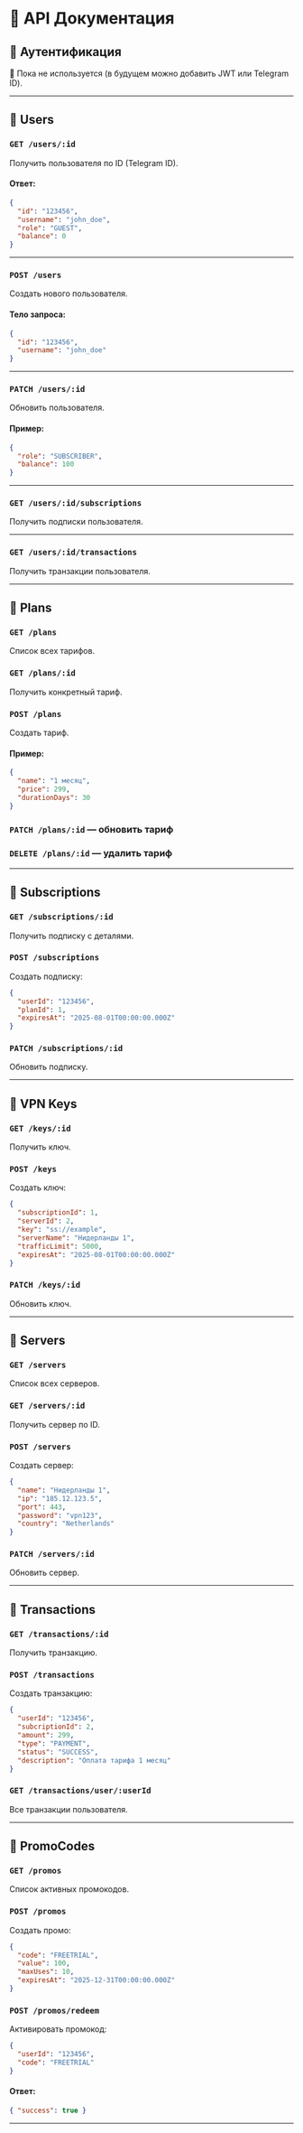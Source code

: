 # 📖 API Документация

## 📌 Аутентификация

🔐 Пока не используется (в будущем можно добавить JWT или Telegram ID).

---

## 📂 Users

### `GET /users/:id`
Получить пользователя по ID (Telegram ID).

#### Ответ:
```json
{
  "id": "123456",
  "username": "john_doe",
  "role": "GUEST",
  "balance": 0
}
```

---

### `POST /users`
Создать нового пользователя.

#### Тело запроса:
```json
{
  "id": "123456",
  "username": "john_doe"
}
```

---

### `PATCH /users/:id`
Обновить пользователя.

#### Пример:
```json
{
  "role": "SUBSCRIBER",
  "balance": 100
}
```

---

### `GET /users/:id/subscriptions`
Получить подписки пользователя.

---

### `GET /users/:id/transactions`
Получить транзакции пользователя.

---

## 📂 Plans

### `GET /plans`
Список всех тарифов.

### `GET /plans/:id`
Получить конкретный тариф.

### `POST /plans`
Создать тариф.

#### Пример:
```json
{
  "name": "1 месяц",
  "price": 299,
  "durationDays": 30
}
```

### `PATCH /plans/:id` — обновить тариф  
### `DELETE /plans/:id` — удалить тариф

---

## 📂 Subscriptions

### `GET /subscriptions/:id`
Получить подписку с деталями.

### `POST /subscriptions`
Создать подписку:

```json
{
  "userId": "123456",
  "planId": 1,
  "expiresAt": "2025-08-01T00:00:00.000Z"
}
```

### `PATCH /subscriptions/:id`
Обновить подписку.

---

## 📂 VPN Keys

### `GET /keys/:id`
Получить ключ.

### `POST /keys`
Создать ключ:

```json
{
  "subscriptionId": 1,
  "serverId": 2,
  "key": "ss://example",
  "serverName": "Нидерланды 1",
  "trafficLimit": 5000,
  "expiresAt": "2025-08-01T00:00:00.000Z"
}
```

### `PATCH /keys/:id`
Обновить ключ.

---

## 📂 Servers

### `GET /servers`
Список всех серверов.

### `GET /servers/:id`
Получить сервер по ID.

### `POST /servers`
Создать сервер:

```json
{
  "name": "Нидерланды 1",
  "ip": "185.12.123.5",
  "port": 443,
  "password": "vpn123",
  "country": "Netherlands"
}
```

### `PATCH /servers/:id`
Обновить сервер.

---

## 📂 Transactions

### `GET /transactions/:id`
Получить транзакцию.

### `POST /transactions`
Создать транзакцию:

```json
{
  "userId": "123456",
  "subcriptionId": 2,
  "amount": 299,
  "type": "PAYMENT",
  "status": "SUCCESS",
  "description": "Оплата тарифа 1 месяц"
}
```

### `GET /transactions/user/:userId`
Все транзакции пользователя.

---

## 📂 PromoCodes

### `GET /promos`
Список активных промокодов.

### `POST /promos`
Создать промо:

```json
{
  "code": "FREETRIAL",
  "value": 100,
  "maxUses": 10,
  "expiresAt": "2025-12-31T00:00:00.000Z"
}
```

### `POST /promos/redeem`
Активировать промокод:

```json
{
  "userId": "123456",
  "code": "FREETRIAL"
}
```

#### Ответ:
```json
{ "success": true }
```

---